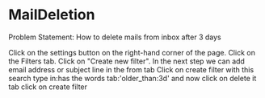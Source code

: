 # MailDeletion
Problem Statement:
How to delete mails from inbox after 3 days

Click on the settings button on the right-hand corner of the page.
Click on the Filters tab.
Click on "Create new filter".
In the next step we can add email address or subject line in the from tab
Click on create filter with this search
type in:has the words tab:'older_than:3d'
and now click on delete it tab
click on create filter



